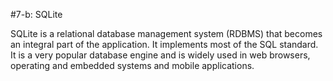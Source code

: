 #7-b: SQLite

SQLite is a relational database management system (RDBMS) that becomes an integral part of the application. It implements most of the SQL standard. It is a very popular database engine and is widely used in web browsers, operating and embedded systems and mobile applications.

